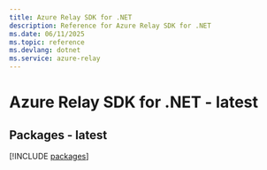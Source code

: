 ```yaml
---
title: Azure Relay SDK for .NET
description: Reference for Azure Relay SDK for .NET
ms.date: 06/11/2025
ms.topic: reference
ms.devlang: dotnet
ms.service: azure-relay
---
```

# Azure Relay SDK for .NET - latest
## Packages - latest
[!INCLUDE [packages](relay-index.md)]